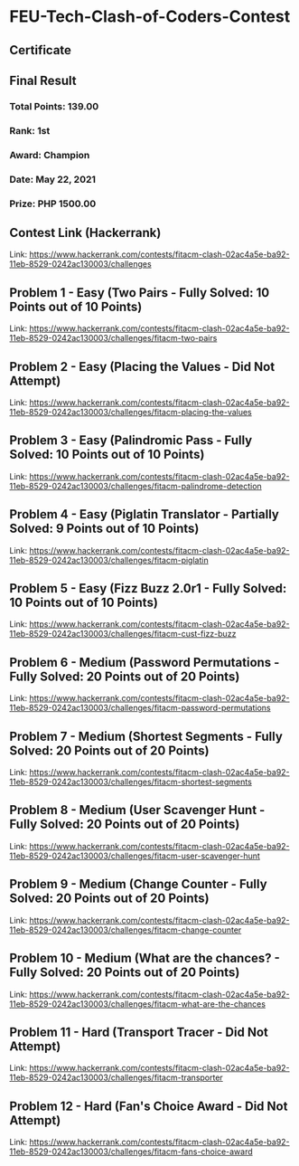 # FEU-Tech-Clash-of-Coders-Contest
## Certificate
## Final Result
### Total Points: 139.00
### Rank: 1st
### Award: Champion
### Date: May 22, 2021
### Prize: PHP 1500.00
## Contest Link (Hackerrank)
Link: https://www.hackerrank.com/contests/fitacm-clash-02ac4a5e-ba92-11eb-8529-0242ac130003/challenges
## Problem 1 - Easy (Two Pairs - Fully Solved: 10 Points out of 10 Points)
Link: https://www.hackerrank.com/contests/fitacm-clash-02ac4a5e-ba92-11eb-8529-0242ac130003/challenges/fitacm-two-pairs
## Problem 2 - Easy (Placing the Values - Did Not Attempt)
Link: https://www.hackerrank.com/contests/fitacm-clash-02ac4a5e-ba92-11eb-8529-0242ac130003/challenges/fitacm-placing-the-values
## Problem 3 - Easy (Palindromic Pass - Fully Solved: 10 Points out of 10 Points)
Link: https://www.hackerrank.com/contests/fitacm-clash-02ac4a5e-ba92-11eb-8529-0242ac130003/challenges/fitacm-palindrome-detection
## Problem 4 - Easy (Piglatin Translator - Partially Solved: 9 Points out of 10 Points)
Link: https://www.hackerrank.com/contests/fitacm-clash-02ac4a5e-ba92-11eb-8529-0242ac130003/challenges/fitacm-piglatin
## Problem 5 - Easy (Fizz Buzz 2.0r1 - Fully Solved: 10 Points out of 10 Points)
Link: https://www.hackerrank.com/contests/fitacm-clash-02ac4a5e-ba92-11eb-8529-0242ac130003/challenges/fitacm-cust-fizz-buzz
## Problem 6 - Medium (Password Permutations - Fully Solved: 20 Points out of 20 Points)
Link: https://www.hackerrank.com/contests/fitacm-clash-02ac4a5e-ba92-11eb-8529-0242ac130003/challenges/fitacm-password-permutations
## Problem 7 - Medium (Shortest Segments - Fully Solved: 20 Points out of 20 Points)
Link: https://www.hackerrank.com/contests/fitacm-clash-02ac4a5e-ba92-11eb-8529-0242ac130003/challenges/fitacm-shortest-segments
## Problem 8 - Medium (User Scavenger Hunt - Fully Solved: 20 Points out of 20 Points)
Link: https://www.hackerrank.com/contests/fitacm-clash-02ac4a5e-ba92-11eb-8529-0242ac130003/challenges/fitacm-user-scavenger-hunt
## Problem 9 - Medium (Change Counter - Fully Solved: 20 Points out of 20 Points)
Link: https://www.hackerrank.com/contests/fitacm-clash-02ac4a5e-ba92-11eb-8529-0242ac130003/challenges/fitacm-change-counter
## Problem 10 - Medium (What are the chances? - Fully Solved: 20 Points out of 20 Points)
Link: https://www.hackerrank.com/contests/fitacm-clash-02ac4a5e-ba92-11eb-8529-0242ac130003/challenges/fitacm-what-are-the-chances
## Problem 11 - Hard (Transport Tracer - Did Not Attempt)
Link: https://www.hackerrank.com/contests/fitacm-clash-02ac4a5e-ba92-11eb-8529-0242ac130003/challenges/fitacm-transporter
## Problem 12 - Hard (Fan's Choice Award - Did Not Attempt)
Link: https://www.hackerrank.com/contests/fitacm-clash-02ac4a5e-ba92-11eb-8529-0242ac130003/challenges/fitacm-fans-choice-award
